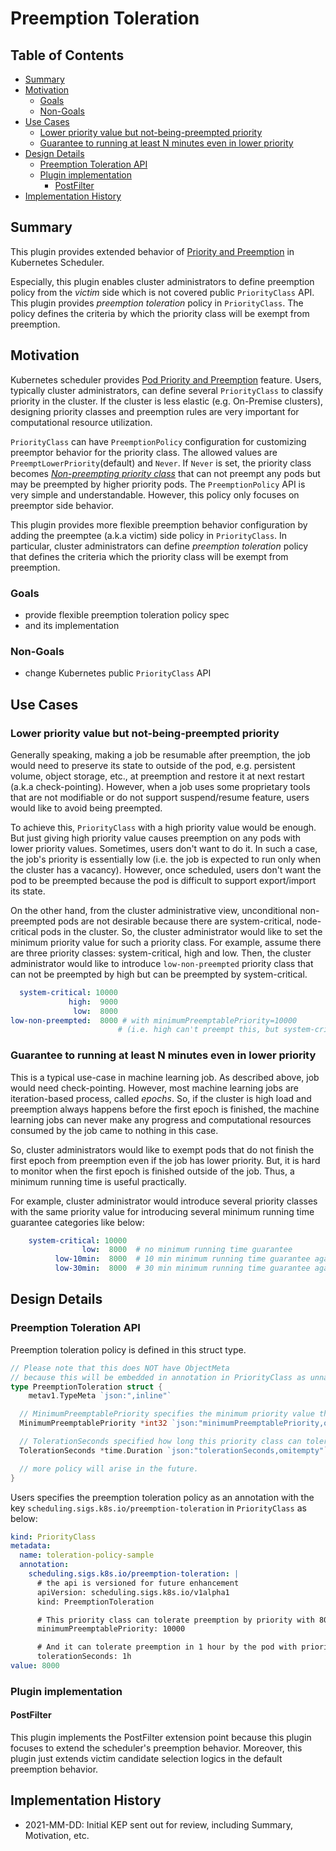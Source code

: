# Preemption Toleration <!-- omit in toc -->

## Table of Contents <!-- omit in toc -->
<!-- toc -->
- [Summary](#summary)
- [Motivation](#motivation)
  - [Goals](#goals)
  - [Non-Goals](#non-goals)
- [Use Cases](#use-cases)
  - [Lower priority value but not-being-preempted priority](#lower-priority-value-but-not-being-preempted-priority)
  - [Guarantee to running at least N minutes even in lower priority](#guarantee-to-running-at-least-n-minutes-even-in-lower-priority)
- [Design Details](#design-details)
  - [Preemption Toleration API](#preemption-toleration-api)
  - [Plugin implementation](#plugin-implementation)
    - [PostFilter](#postfilter)
- [Implementation History](#implementation-history)
<!-- /toc -->

## Summary

This plugin provides extended behavior of [Priority and Preemption](https://kubernetes.io/docs/concepts/scheduling-eviction/pod-priority-preemption/) in Kubernetes Scheduler.

Especially, this plugin enables cluster administrators to define preemption policy from the _victim_ side which is not covered public `PriorityClass` API. This plugin provides _preemption toleration_ policy in `PriorityClass`.  The policy defines the criteria by which the priority class will be exempt from preemption.

## Motivation

Kubernetes scheduler provides [Pod Priority and Preemption](https://kubernetes.io/docs/concepts/scheduling-eviction/pod-priority-preemption/) feature.  Users, typically cluster administrators, can define several `PriorityClass` to classify priority in the cluster.  If the cluster is less elastic (e.g. On-Premise clusters), designing priority classes and preemption rules are very important for computational resource utilization.

`PriorityClass` can have `PreemptionPolicy` configuration for customizing preemptor behavior for the priority class. The allowed values are `PreemptLowerPriority`(default) and `Never`.  If `Never` is set, the priority class becomes [_Non-preempting priority class_](https://kubernetes.io/docs/concepts/scheduling-eviction/pod-priority-preemption/#non-preempting-priority-class) that can not preempt any pods but may be preempted by higher priority pods.  The `PreemptionPolicy` API is very simple and understandable.  However, this policy only focuses on preemptor side behavior.

This plugin provides more flexible preemption behavior configuration by adding the preemptee (a.k.a victim) side policy in `PriorityClass`. In particular, cluster administrators can define _preemption toleration_ policy that defines the criteria which the priority class will be exempt from preemption.

### Goals

- provide flexible preemption toleration policy spec
- and its implementation
 
### Non-Goals

- change Kubernetes public `PriorityClass` API

## Use Cases

### Lower priority value but not-being-preempted priority

Generally speaking, making a job be resumable after preemption, the job would need to preserve its state to outside of the pod, e.g. persistent volume, object storage, etc., at preemption and restore it at next restart (a.k.a check-pointing). However, when a job uses some proprietary tools that are not modifiable or do not support suspend/resume feature,  users would like to avoid being preempted. 

To achieve this, `PriorityClass` with a high priority value would be enough. But just giving high priority value causes preemption on any pods with lower priority values.  Sometimes, users don't want to do it.  In such a case, the job's priority is essentially low (i.e. the job is expected to run only when the cluster has a vacancy).  However, once scheduled, users don't want the pod to be preempted because the pod is difficult to support export/import its state.

On the other hand, from the cluster administrative view, unconditional non-preempted pods are not desirable because there are system-critical, node-critical pods in the cluster. So, the cluster administrator would like to set the minimum priority value for such a priority class.  For example, assume there are three priority classes: system-critical, high and low.  Then, the cluster administrator would like to introduce `low-non-preempted` priority class that can not be preempted by high but can be preempted by system-critical.

```yaml
  system-critical: 10000
             high:  9000
              low:  8000
low-non-preempted:  8000 # with minimumPreemptablePriority=10000
                        # (i.e. high can't preempt this, but system-critical can preempt this)
```

### Guarantee to running at least N minutes even in lower priority

This is a typical use-case in machine learning job. As described above, job would need check-pointing. However, most machine learning jobs are iteration-based process, called _epochs_. So, if the cluster is high load and preemption always happens before the first epoch is finished,  the machine learning jobs can never make any progress and computational resources consumed by the job came to nothing in this case.

So, cluster administrators would like to exempt pods that do not finish the first epoch from preemption even if the job has lower priority. But, it is hard to monitor when the first epoch is finished outside of the job. Thus, a minimum running time is useful practically.

For example, cluster administrator would introduce several priority classes with the same priority value for introducing several minimum running time guarantee categories like below:

```yaml
    system-critical: 10000
                low:  8000  # no minimum running time guarantee
          low-10min:  8000  # 10 min minimum running time guarantee against 8000 < p < 10000
          low-30min:  8000  # 30 min minimum running time guarantee against 8000 < p < 10000
```

## Design Details

### Preemption Toleration API

Preemption toleration policy is defined in this struct type.

```go
// Please note that this does NOT have ObjectMeta 
// because this will be embedded in annotation in PriorityClass as unnamed object.
type PreemptionToleration struct {
	metav1.TypeMeta `json:",inline"`

  // MinimumPreemptablePriority specifies the minimum priority value that can preempt this priority class.
  MinimumPreemptablePriority *int32 `json:"minimumPreemptablePriority,omitempty"`

  // TolerationSeconds specified how long this priority class can tolerate preemption by priorities lower than MinimumPreemptablePriority.  Null value specifies forever (default).  Duration means the duration from the pod being scheduled to some node.  This value affects only to scheduled pods (no effect on nominated nodes).
  TolerationSeconds *time.Duration `json:"tolerationSeconds,omitempty"`

  // more policy will arise in the future.
}
```

Users specifies the preemption toleration policy as an annotation with the key `scheduling.sigs.k8s.io/preemption-toleration` in `PriorityClass` as below:

```yaml
kind: PriorityClass
metadata:
  name: toleration-policy-sample
  annotation:
    scheduling.sigs.k8s.io/preemption-toleration: |
      # the api is versioned for future enhancement
      apiVersion: scheduling.sigs.k8s.io/v1alpha1
      kind: PreemptionToleration

      # This priority class can tolerate preemption by priority with 8000 <= p < 10000.
      minimumPreemptablePriority: 10000

      # And it can tolerate preemption in 1 hour by the pod with priority (8000 <= p < 10000).
      tolerationSeconds: 1h
value: 8000
```

### Plugin implementation

#### PostFilter

This plugin implements the PostFilter extension point because this plugin focuses to extend the scheduler's preemption behavior.  Moreover, this plugin just extends victim candidate selection logics in the default preemption behavior. 

## Implementation History

- 2021-MM-DD: Initial KEP sent out for review, including Summary, Motivation, etc.

